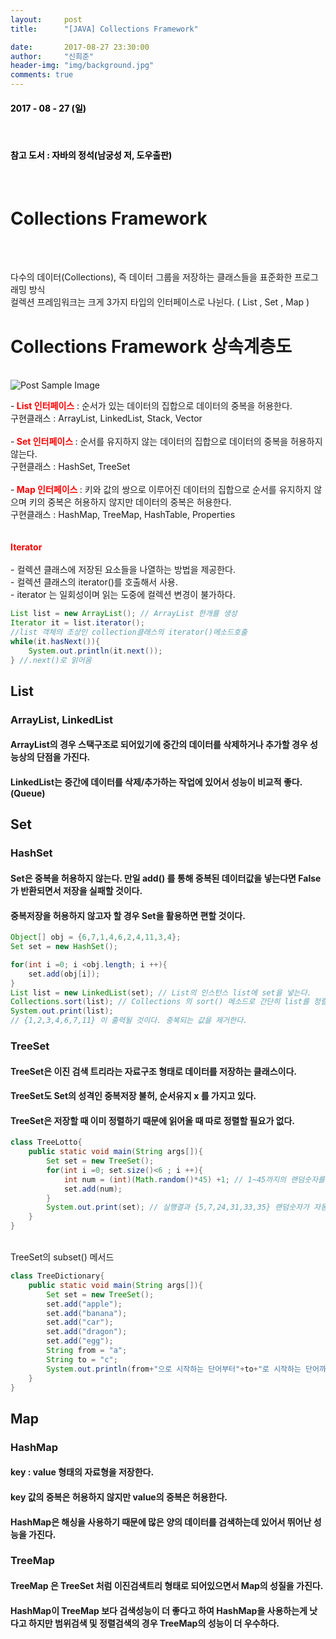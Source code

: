 ```yaml
---
layout:     post
title:      "[JAVA] Collections Framework"

date:       2017-08-27 23:30:00
author:     "신희준"
header-img: "img/background.jpg"
comments: true
---
```


<head>
 <meta name="robots" content="index,follow">
 </head>
 <head>
  <meta name="description" content="자바의 정석책을 참고하여 요약한 JAVA 컬렉션 프레임워크(Collections, List, Set, Map 자료구조)">
  </head>

  <head>
   <meta property="og:type" content="website">
   <meta property="og:title" content="JAVA 컬렉션 프레임워크">
   <meta property="og:description" content="자바의 정석책을 참고하여 요약한 JAVA 컬렉션(Collections framework) 프레임워크">
   <meta property="og:url" content="http://shj7242.github.io/2017/08/27/JAVA8/">

   <meta name="twitter:card" content="summary">
    <meta name="twitter:title" content="JAVA 컬렉션 프레임워크">
    <meta name="twitter:description" content="자바의 정석책을 참고하여 요약한 JAVA 컬렉션(Collections framework) 프레임워크">
    <meta name="FACEBOOK:domain" content="http://shj7242.github.io/2017/08/27/JAVA8/">
    <meta name="facebook:card" content="summary">
     <meta name="facebook:title" content="JAVA 컬렉션 프레임워크">
     <meta name="facebook:description" content="자바의 정석책을 참고하여 요약한 JAVA 컬렉션(Collections framework) 프레임워크">
     <meta name="facebook:domain" content="http://shj7242.github.io/2017/08/27/JAVA8/">


   </head>


<H4 style ="font-weight:bold; color : black">2017 - 08 - 27 (일)</H4>

<br>
<H4 style ="font-weight:bold; color:black;">참고 도서 : 자바의 정석(남궁성 저, 도우출판)</H4>
<br>



# Collections Framework
<br><br>
<p>다수의 데이터(Collections), 즉 데이터 그룹을 저장하는 클래스들을 표준화한 프로그래밍 방식<br>
컬렉션 프레임워크는 크게 3가지 타입의 인터페이스로 나뉜다. ( List , Set , Map )
</p>

# Collections Framework 상속계층도

<br>
<img src="{{ site.baseurl }}/img/collection.jpg" alt="Post Sample Image">
<br>
<p>
-<b style="color:red;"> List 인터페이스</b> : 순서가 있는 데이터의 집합으로 데이터의 중복을 허용한다.<br>
구현클래스 : ArrayList, LinkedList, Stack, Vector
<br><br>
-<b style="color:red;"> Set 인터페이스 </b>: 순서를 유지하지 않는 데이터의 집합으로 데이터의 중복을 허용하지 않는다.<br>
구현클래스 : HashSet, TreeSet
<br><br>
-<b style="color:red;"> Map 인터페이스 </b>: 키와 값의 쌍으로 이루어진 데이터의 집합으로 순서를 유지하지 않으며 키의 중복은 허용하지 않지만 데이터의 중복은 허용한다.
<br> 구현클래스 : HashMap, TreeMap, HashTable, Properties
<br><br><br>
<b style="color:red;">Iterator</b><br><br>
- 컬렉션 클래스에 저장된 요소들을 나열하는 방법을 제공한다. <br>
- 컬렉션 클래스의 iterator()를 호출해서 사용.<br>
- iterator 는 일회성이며 읽는 도중에 컬렉션 변경이 불가하다.<br>
</p>

~~~java
List list = new ArrayList(); // ArrayList 한개를 생성
Iterator it = list.iterator();
//list 객체의 조상인 collection클래스의 iterator()메소드호출
while(it.hasNext()){  
	System.out.println(it.next());
} //.next()로 읽어옴
~~~


## List

### ArrayList, LinkedList

#### ArrayList의 경우 스택구조로 되어있기에 중간의 데이터를 삭제하거나 추가할 경우 성능상의 단점을 가진다. 
#### LinkedList는 중간에 데이터를 삭제/추가하는 작업에 있어서 성능이 비교적 좋다.(Queue)


## Set

### HashSet

#### Set은 중복을 허용하지 않는다. 만일 add() 를 통해 중복된 데이터값을 넣는다면 False 가 반환되면서 저장을 실패할 것이다. 
#### 중복저장을 허용하지 않고자 할 경우 Set을 활용하면 편할 것이다.


~~~java
Object[] obj = {6,7,1,4,6,2,4,11,3,4};
Set set = new HashSet();

for(int i =0; i <obj.length; i ++){
	set.add(obj[i]);
}
List list = new LinkedList(set); // List의 인스턴스 list에 set을 넣는다.
Collections.sort(list); // Collections 의 sort() 메소드로 간단히 list를 정렬한다.
System.out.print(list);  
// {1,2,3,4,6,7,11} 이 출력될 것이다. 중복되는 값을 제거한다.
~~~

### TreeSet

#### TreeSet은 이진 검색 트리라는 자료구조 형태로 데이터를 저장하는 클래스이다. 
#### TreeSet도 Set의 성격인 중복저장 불허, 순서유지 x 를 가지고 있다.
#### TreeSet은 저장할 때 이미 정렬하기 때문에 읽어올 때 따로 정렬할 필요가 없다.


~~~java
class TreeLotto{
	public static void main(String args[]){
		Set set = new TreeSet();
		for(int i =0; set.size()<6 ; i ++){
			int num = (int)(Math.random()*45) +1; // 1~45까지의 랜덤숫자를 num 변수에 넣는다.
			set.add(num);
		}
		System.out.print(set); // 실행결과 {5,7,24,31,33,35} 랜덤숫자가 자동으로 정렬해서 출력
	}
}
~~~


<br>
TreeSet의 subset() 메서드
<br>


~~~java
class TreeDictionary{
	public static void main(String args[]){
		Set set = new TreeSet();
		set.add("apple");
		set.add("banana");
		set.add("car");
		set.add("dragon");
		set.add("egg");
		String from = "a";
		String to = "c";
		System.out.println(from+"으로 시작하는 단어부터"+to+"로 시작하는 단어까지 검색"+set.subSet(from,to)); //a로 시작하는 단어부터 c로시작하는 단어를 검색해서 자른다.
	}
}
~~~

## Map

### HashMap

#### key : value 형태의 자료형을 저장한다.
#### key 값의 중복은 허용하지 않지만 value의 중복은 허용한다. 
#### HashMap은 해싱을 사용하기 때문에 많은 양의 데이터를 검색하는데 있어서 뛰어난 성능을 가진다.

### TreeMap
#### TreeMap 은 TreeSet 처럼 이진검색트리 형태로 되어있으면서 Map의 성질을 가진다. 
#### HashMap이 TreeMap 보다 검색성능이 더 좋다고 하여 HashMap을 사용하는게 낫다고 하지만 범위검색 및 정렬검색의 경우 TreeMap의 성능이 더 우수하다.
